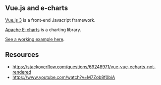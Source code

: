 Vue.js and e-charts
-----

[Vue.js 3](https://v3.vuejs.org) is a front-end Javacript framework.

[Apache E-charts](https://echarts.apache.org/en/index.html) is a charting library.

[See a working example here](https://dcycle.github.io/tutorial-echarts-and-vue/).

Resources
-----

* https://stackoverflow.com/questions/69248971/vue-vue-echarts-not-rendered
* https://www.youtube.com/watch?v=M7Zob8f0biA
